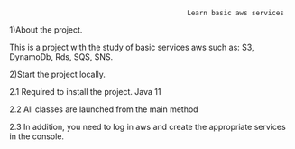                                                 Learn basic aws services

1)About the project.

This is a project with the study of basic services aws such as: S3, DynamoDb, Rds, SQS, SNS.

2)Start the project locally.

2.1 Required to install the project.
Java 11

2.2 All classes are launched from the main method

2.3 In addition, you need to log in aws and create the appropriate services in the console.
